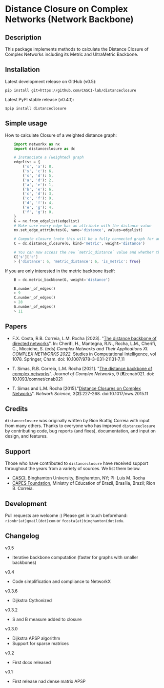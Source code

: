 Distance Closure on Complex Networks (Network Backbone)
=======================================================


Description
-------------

This package implements methods to calculate the Distance Closure of Complex Networks including its Metric and UltraMetric Backbone.


Installation
---------------

Latest development release on GitHub (v0.5):

```
pip install git+https://github.com/CASCI-lab/distanceclosure
```

Latest PyPI stable release (v0.4.1):

```
$pip install distanceclosure
```


Simple usage
------------

How to calculate Closure of a weighted distance graph:

```python
    import networkx as nx
    import distanceclosure as dc

    # Instanciate a (weighted) graph
    edgelist = {
        ('s', 'a'): 8,
        ('s', 'c'): 6,
        ('s', 'd'): 5,
        ('a', 'd'): 2,
        ('a', 'e'): 1,
        ('b', 'e'): 6,
        ('c', 'd'): 3,
        ('c', 'f'): 9,
        ('d', 'f'): 4,
        ('e', 'g'): 4,
        ('f', 'g'): 0,
    }
    G = nx.from_edgelist(edgelist)
    # Make sure every edge has an attribute with the distance value
    nx.set_edge_attributes(G, name='distance', values=edgelist)

    # Compute closure (note this will be a fully connected graph for an undirected connected component. It can be slow for large graphs)
    C = dc.distance_closure(G, kind='metric', weight='distance')

    # You can now access the new `metric_distance` value and whether the edge is part of the metric backbone.
    C['s']['c']
    > {'distance': 6, 'metric_distance': 6, 'is_metric': True}
```

If you are only interested in the metric backbone itself:

```python
    B = dc.metric_backbone(G, weight='distance')

    B.number_of_edges()
    > 9
    C.number_of_edges()
    > 28
    G.number_of_edges()
    > 11
```

Papers
-------

- F.X. Costa, R.B. Correia, L.M. Rocha [2023]. "[The distance backbone of directed networks](https://link.springer.com/chapter/10.1007/978-3-031-21131-7_11)". In: Cherifi, H., Mantegna, R.N., Rocha, L.M., Cherifi, C., Micciche, S. (eds) *Complex Networks and Their Applications XI. COMPLEX NETWORKS 2022.* Studies in Computational Intelligence, vol 1078. Springer, Cham. doi: 10.1007/978-3-031-21131-7_11

- T. Simas, R.B. Correia, L.M. Rocha [2021]. "[The distance backbone of complex networks](https://academic.oup.com/comnet/article/9/6/cnab021/6403661)". *Journal of Complex Networks*, 9 (**6**):cnab021. doi: 10.1093/comnet/cnab021

- T. Simas and L.M. Rocha [2015]."[Distance Closures on Complex Networks](http://www.informatics.indiana.edu/rocha/publications/NWS14.php)". *Network Science*, 3(**2**):227-268. doi:10.1017/nws.2015.11


Credits
--------

``distanceclosure`` was originally written by Rion Brattig Correia with input from many others. Thanks to everyone who has improved ``distanceclosure`` by contributing code, bug reports (and fixes), documentation, and input on design, and features.


Support
-------

Those who have contributed to ``distanceclosure`` have received support throughout the years from a variety of sources.  We list them below.

- [CASCI](https://casci.binghamton.edu/casci.php), Binghamton University, Binghamton, NY; PI: Luis M. Rocha
- [CAPES Foundation](https://www.gov.br/capes/pt-br), Ministry of Education of Brazil, Brasília, Brazil; Rion B. Correia.


Development
-----------

Pull requests are welcome :) Please get in touch beforehand: `rionbr(at)gmail(dot)com` or `fcosta(at)binghamton(dot)edu`.


Changelog
---------

v0.5
- Iterative backbone computation (faster for graphs with smaller backbones)

v0.4
- Code simplification and compliance to NetworkX

v0.3.6
- Dijkstra Cythonized

v0.3.2
- S and B measure added to closure

v0.3.0
- Dijkstra APSP algorithm
- Support for sparse matrices

v0.2
- First docs released

v0.1
- First release nad dense matrix APSP